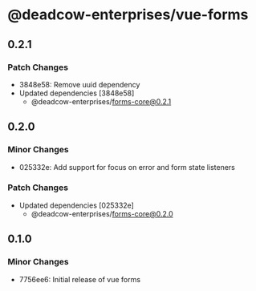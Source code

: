 # @deadcow-enterprises/vue-forms

## 0.2.1

### Patch Changes

- 3848e58: Remove uuid dependency
- Updated dependencies [3848e58]
  - @deadcow-enterprises/forms-core@0.2.1

## 0.2.0

### Minor Changes

- 025332e: Add support for focus on error and form state listeners

### Patch Changes

- Updated dependencies [025332e]
  - @deadcow-enterprises/forms-core@0.2.0

## 0.1.0

### Minor Changes

- 7756ee6: Initial release of vue forms
